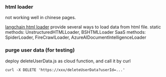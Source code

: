 ### html loader
not working well in chinese pages.

[langchain html loader](https://python.langchain.com/docs/modules/data_connection/document_loaders/html/)
provide several ways to load data from html file.
static methods: UnstructuredHTMLLoader, BSHTMLLoader
SaaS methods: SpiderLoader, FireCrawlLoader, AzureAIDocumentIntelligenceLoader

### purge user data (for testing)
deploy deleteUserData.js as cloud function, and call it by curl
```
curl -X DELETE 'https://xxx/deleteUserData?userId=...'
```